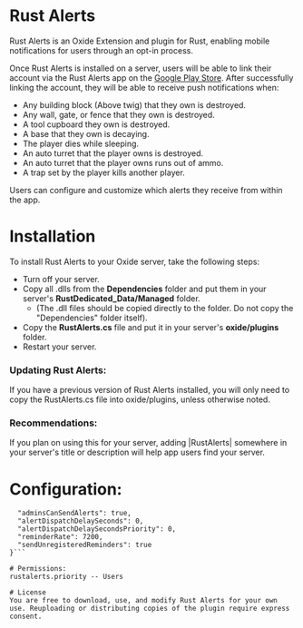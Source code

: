 # Rust Alerts
Rust Alerts is an Oxide Extension and plugin for Rust, enabling mobile notifications for users through an opt-in process.

Once Rust Alerts is installed on a server, users will be able to link their account via the Rust Alerts app on the [Google Play Store](https://play.google.com/store/apps/details?id=com.atlas.rustalerts). After successfully linking the account, they will be able to receive push notifications when:


- Any building block (Above twig) that they own is destroyed.
- Any wall, gate, or fence that they own is destroyed.
- A tool cupboard they own is destroyed.
- A base that they own is decaying.
- The player dies while sleeping.
- An auto turret that the player owns is destroyed.
- An auto turret that the player owns runs out of ammo.
- A trap set by the player kills another player.

Users can configure and customize which alerts they receive from within the app. 


# Installation
To install Rust Alerts to your Oxide server, take the following steps:
- Turn off your server.
- Copy all .dlls from the **Dependencies** folder and put them in your server's **RustDedicated_Data/Managed** folder.
  - (The .dll files should be copied directly to the folder. Do not copy the "Dependencies" folder itself).
- Copy the **RustAlerts.cs** file and put it in your server's **oxide/plugins** folder.
- Restart your server.


### Updating Rust Alerts:
If you have a previous version of Rust Alerts installed, you will only need to copy the RustAlerts.cs file into oxide/plugins, unless otherwise noted.

### Recommendations:
If you plan on using this for your server, adding |RustAlerts| somewhere in your server's title or description will help app users find your server.

# Configuration:
```{
  "adminsCanSendAlerts": true,
  "alertDispatchDelaySeconds": 0,
  "alertDispatchDelaySecondsPriority": 0,
  "reminderRate": 7200,
  "sendUnregisteredReminders": true
}```

# Permissions:
rustalerts.priority -- Users 

# License
You are free to download, use, and modify Rust Alerts for your own use. Reuploading or distributing copies of the plugin require express consent.


